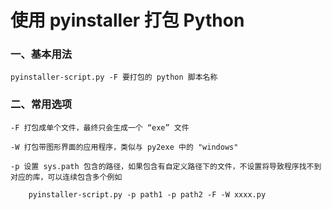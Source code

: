 # 使用 pyinstaller 打包 Python 

### 一、基本用法

	pyinstaller-script.py -F 要打包的 python 脚本名称

### 二、常用选项

	-F 打包成单个文件，最终只会生成一个 “exe” 文件

	-W 打包带图形界面的应用程序，类似与 py2exe 中的 "windows"

	-p 设置 sys.path 包含的路径，如果包含有自定义路径下的文件，不设置将导致程序找不到对应的库，可以连续包含多个例如

		pyinstaller-script.py -p path1 -p path2 -F -W xxxx.py